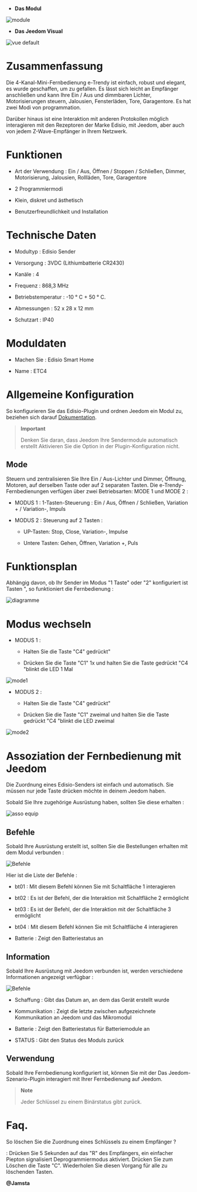 -   **Das Modul**

![module](images/etc4/module.jpg)

-   **Das Jeedom Visual**

![vue default](images/etc4/vue_default.jpg)

Zusammenfassung 
======

Die 4-Kanal-Mini-Fernbedienung e-Trendy ist einfach, robust und elegant,
es wurde geschaffen, um zu gefallen. Es lässt sich leicht an Empfänger anschließen und
kann Ihre Ein / Aus und dimmbaren Lichter, Motorisierungen steuern,
Jalousien, Fensterläden, Tore, Garagentore. Es hat zwei Modi von
programmation.

Darüber hinaus ist eine Interaktion mit anderen Protokollen möglich
interagieren mit den Rezeptoren der Marke Edisio, mit Jeedom, aber
auch von jedem Z-Wave-Empfänger in Ihrem Netzwerk.

Funktionen 
=========

-   Art der Verwendung : Ein / Aus, Öffnen / Stoppen / Schließen, Dimmer,
    Motorisierung, Jalousien, Rollläden, Tore, Garagentore

-   2 Programmiermodi

-   Klein, diskret und ästhetisch

-   Benutzerfreundlichkeit und Installation

Technische Daten 
===========================

-   Modultyp : Edisio Sender

-   Versorgung : 3VDC (Lithiumbatterie CR2430)

-   Kanäle : 4

-   Frequenz : 868,3 MHz

-   Betriebstemperatur : -10 ° C + 50 ° C.

-   Abmessungen : 52 x 28 x 12 mm

-   Schutzart : IP40

Moduldaten 
=================

-   Machen Sie : Edisio Smart Home

-   Name : ETC4

Allgemeine Konfiguration 
======================

So konfigurieren Sie das Edisio-Plugin und ordnen Jeedom ein Modul zu,
beziehen sich darauf
[Dokumentation](https://www.jeedom.fr/doc/documentation/plugins/edisio/de_DE/edisio.html).

> **Important**
>
> Denken Sie daran, dass Jeedom Ihre Sendermodule automatisch erstellt
> Aktivieren Sie die Option in der Plugin-Konfiguration nicht.

Mode 
---------

Steuern und zentralisieren Sie Ihre Ein / Aus-Lichter und Dimmer,
Öffnung, Motoren, auf derselben Taste oder auf 2 separaten Tasten. Die
e-Trendy-Fernbedienungen verfügen über zwei Betriebsarten: MODE 1 und MODE 2
:

-   MODUS 1 : 1-Tasten-Steuerung : Ein / Aus, Öffnen / Schließen,
    Variation + / Variation-, Impuls

-   MODUS 2 : Steuerung auf 2 Tasten :

    -   UP-Tasten: Stop, Close, Variation-, Impulse

    -   Untere Tasten: Gehen, Öffnen, Variation +, Puls

Funktionsplan 
===========================

Abhängig davon, ob Ihr Sender im Modus "1 Taste" oder "2" konfiguriert ist
Tasten ", so funktioniert die Fernbedienung :

![diagramme](images/etc4/diagramme.jpg)

Modus wechseln 
===============

-   MODUS 1 :

    -   Halten Sie die Taste "C4" gedrückt"

    -   Drücken Sie die Taste "C1" 1x und halten Sie die Taste gedrückt
        "C4 "blinkt die LED 1 Mal

![mode1](images/etc4/mode1.jpg)

-   MODUS 2 :

    -   Halten Sie die Taste "C4" gedrückt"

    -   Drücken Sie die Taste "C1" zweimal und halten Sie die Taste gedrückt
        "C4 "blinkt die LED zweimal

![mode2](images/etc4/mode2.jpg)

Assoziation der Fernbedienung mit Jeedom 
=======================================

Die Zuordnung eines Edisio-Senders ist einfach und
automatisch. Sie müssen nur jede Taste drücken
möchte in deinem Jeedom haben.

Sobald Sie Ihre zugehörige Ausrüstung haben, sollten Sie diese erhalten :

![asso equip](images/etc4/asso_equip.jpg)

Befehle 
---------

Sobald Ihre Ausrüstung erstellt ist, sollten Sie die Bestellungen erhalten
mit dem Modul verbunden :

![Befehle](images/etc4/commandes.jpg)

Hier ist die Liste der Befehle :

-   bt01 : Mit diesem Befehl können Sie mit Schaltfläche 1 interagieren

-   bt02 : Es ist der Befehl, der die Interaktion mit Schaltfläche 2 ermöglicht

-   bt03 : Es ist der Befehl, der die Interaktion mit der Schaltfläche 3 ermöglicht

-   bt04 : Mit diesem Befehl können Sie mit Schaltfläche 4 interagieren

-   Batterie : Zeigt den Batteriestatus an

Information 
------------

Sobald Ihre Ausrüstung mit Jeedom verbunden ist, werden verschiedene Informationen angezeigt
verfügbar :

![Befehle](images/etc4/infos.jpg)

-   Schaffung : Gibt das Datum an, an dem das Gerät erstellt wurde

-   Kommunikation : Zeigt die letzte zwischen aufgezeichnete Kommunikation an
    Jeedom und das Mikromodul

-   Batterie : Zeigt den Batteriestatus für Batteriemodule an

-   STATUS : Gibt den Status des Moduls zurück

Verwendung 
-----------

Sobald Ihre Fernbedienung konfiguriert ist, können Sie mit der
Das Jeedom-Szenario-Plugin interagiert mit Ihrer Fernbedienung auf Jeedom.

> **Note**
>
> Jeder Schlüssel zu einem Binärstatus gibt zurück.

Faq. 
======

So löschen Sie die Zuordnung eines Schlüssels zu einem Empfänger ?

:   Drücken Sie 5 Sekunden auf das "R" des Empfängers, ein einfacher Piepton signalisiert
    Deprogrammiermodus aktiviert. Drücken Sie zum Löschen die Taste "C".
    Wiederholen Sie diesen Vorgang für alle zu löschenden Tasten.

**@Jamsta**
